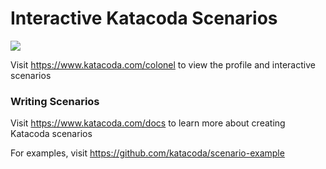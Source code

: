 # Interactive Katacoda Scenarios

[![](http://shields.katacoda.com/katacoda/colonel/count.svg)](https://www.katacoda.com/colonel "Get your profile on Katacoda.com")

Visit https://www.katacoda.com/colonel to view the profile and interactive scenarios

### Writing Scenarios
Visit https://www.katacoda.com/docs to learn more about creating Katacoda scenarios

For examples, visit https://github.com/katacoda/scenario-example
